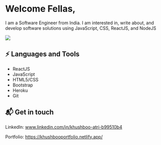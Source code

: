 # Welcome Fellas,

I am a Software Engineer from India. I am interested in, write about, and develop software solutions using JavaScript, CSS, ReactJS, and NodeJS

![](https://c.neh.tw/thumb/f/720/comvecteezy227880.jpg)

⚡ Languages and Tools
------------------------------------------------------------------------------------------------------------------------------------------------
- ReactJS
- JavaScript
- HTML5/CSS
- Bootstrap
- Heroku
- Git

📬 Get in touch
------------------------------------------------------------------------------------------------------------------------------------------------

Linkedln: www.linkedin.com/in/khushboo-atri-b99510b4

Portfolio: https://khushbooportfolio.netlify.app/


